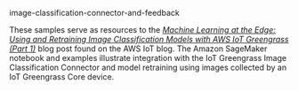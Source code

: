 image-classification-connector-and-feedback

These samples serve as resources to the *[Machine Learning at the Edge: Using and Retraining Image Classification Models with AWS IoT Greengrass (Part 1)](https://aws.amazon.com/blogs/iot/machine-learning-at-the-edge-using-and-retraining-image-classification-models-with-aws-iot-greengrass-part-1/)* blog post found on the AWS IoT blog. The Amazon SageMaker notebook and examples illustrate integration with the IoT Greengrass Image Classification Connector and model retraining using images collected by an IoT Greengrass Core device.
